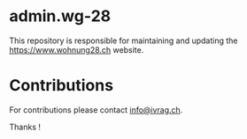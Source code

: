 # admin.wg-28
This repository is responsible for maintaining and updating the https://www.wohnung28.ch website.

# Contributions
For contributions please contact [info@ivrag.ch](mailto:info@ivrag.ch).

Thanks !
